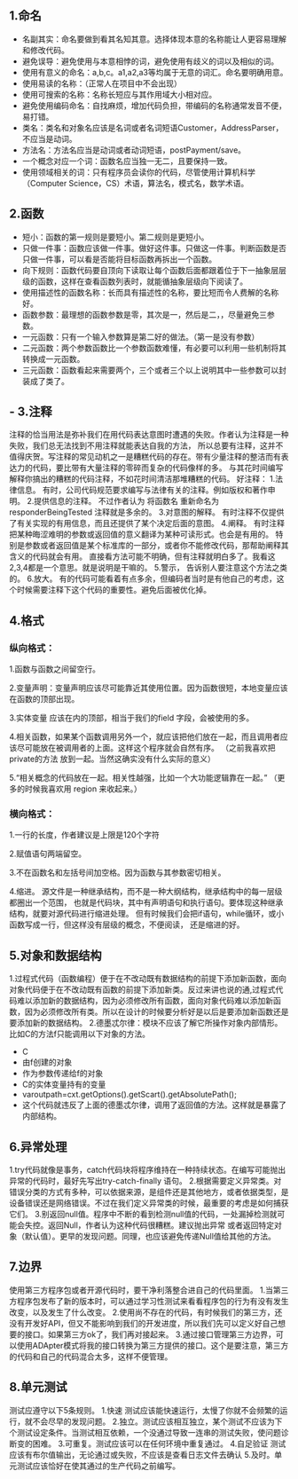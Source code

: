 ## 1.命名

- 名副其实：命名要做到看其名知其意。选择体现本意的名称能让人更容易理解和修改代码。
- 避免误导：避免使用与本意相悖的词，避免使用有歧义的词以及相似的词。
- 使用有意义的命名：a,b,c。a1,a2,a3等均属于无意的词汇。命名要明确用意。
- 使用易读的名称：（正常人在项目中不会出现）
- 使用可搜索的名称：名称长短应与其作用域大小相对应。
- 避免使用编码命名：自找麻烦，增加代码负担，带编码的名称通常发音不便，易打错。
- 类名：类名和对象名应该是名词或者名词短语Customer，AddressParser，不应当是动词。
- 方法名：方法名应当是动词或者动词短语，postPayment/save。
- 一个概念对应一个词：函数名应当独一无二，且要保持一致。
- 使用领域相关的词：只有程序员会读你的代码，尽管使用计算机科学（Computer Science，CS）术语，算法名，模式名，数学术语。

##   2.函数

- 短小：函数的第一规则是要短小。第二规则是更短小。
- 只做一件事：函数应该做一件事。做好这件事。只做这一件事。判断函数是否只做一件事，可以看是否能将目标函数再拆出一个函数。
- 向下规则：函数代码要自顶向下读取让每个函数后面都跟着位于下一抽象层层级的函数，这样在查看函数列表时，就能循抽象层级向下阅读了。
- 使用描述性的函数名称：长而具有描述性的名称，要比短而令人费解的名称好。
- 函数参数：最理想的函数参数是零，其次是一，然后是二，，尽量避免三参数。
- 一元函数：只有一个输入参数算是第二好的做法。（第一是没有参数）
- 二元函数：两个参数函数比一个参数函数难懂，有必要可以利用一些机制将其转换成一元函数。
- 三元函数：函数看起来需要两个，三个或者三个以上说明其中一些参数可以封装成了类了。

## - 3.注释

  注释的恰当用法是弥补我们在用代码表达意图时遭遇的失败。作者认为注释是一种失败，我们总无法找到不用注释就能表达自我的方法， 
  所以总要有注释，这并不值得庆贺。写注释的常见动机之一是糟糕代码的存在。带有少量注释的整洁而有表达力的代码，要比带有大量注释的零碎而复杂的代码像样的多。
  与其花时间编写解释你搞出的糟糕的代码注释，不如花时间清洁那堆糟糕的代码。
  好注释： 
1.法律信息。
  有时，公司代码规范要求编写与法律有关的注释。例如版权和著作申明。
2.提供信息的注释。 
  不过作者认为 将函数名 重新命名为 responderBeingTested 注释就是多余的。
3.对意图的解释。 
  有时注释不仅提供了有关实现的有用信息，而且还提供了某个决定后面的意图。
4.阐释。 
  有时注释把某种晦涩难明的参数或返回值的意义翻译为某种可读形式。也会是有用的。
  特别是参数或者返回值是某个标准库的一部分，或者你不能修改代码，那帮助阐释其含义的代码就会有用。
  直接看方法可能不明确，但有注释就明白多了。我看这2,3,4都是一个意思。就是说明是干嘛的。
5.警示，
  告诉别人要注意这个方法之类的。
6.放大。
  有的代码可能看着有点多余，但编码者当时是有他自己的考虑，这个时候需要注释下这个代码的重要性。避免后面被优化掉。

## 4.格式

### 纵向格式：

1.函数与函数之间留空行。

2.变量声明：变量声明应该尽可能靠近其使用位置。因为函数很短，本地变量应该在函数的顶部出现。

3.实体变量 应该在内的顶部，相当于我们的field 字段，会被使用的多。

4.相关函数，如果某个函数调用另外一个，就应该把他们放在一起，而且调用者应该尽可能放在被调用者的上面。这样这个程序就会自然有序。
（之前我喜欢把private的方法 放到一起。当然这确实没有什么实际的意义）

5.“相关概念的代码放在一起。相关性越强，比如一个大功能逻辑靠在一起。” （更多的时候我喜欢用 region 来收起来。）

### 横向格式：

1.一行的长度，作者建议是上限是120个字符

2.赋值语句两端留空。

3.不在函数名和左括号间加空格。因为函数与其参数密切相关。

4.缩进。
  源文件是一种继承结构，而不是一种大纲结构，继承结构中的每一层级都圈出一个范围， 
  也就是代码块，其中有声明语句和执行语句。要体现这种继承结构，就要对源代码进行缩进处理。
  但有时候我们会把if语句，while循环，或小函数写成一行，但这样没有层级的概念，不便阅读，
  还是缩进的好。

## 5.对象和数据结构

1.过程式代码（函数编程）便于在不改动既有数据结构的前提下添加新函数，面向对象代码便于在不改动既有函数的前提下添加新类。反过来讲也说的通,过程式代码难以添加新的数据结构，因为必须修改所有函数，面向对象代码难以添加新函数，因为必须修改所有类。所以在设计的时候要分析好是以后是要添加新函数还是要添加新的数据结构。
2.德墨忒尔律：模块不应该了解它所操作对象内部情形。
比如C的方法f只能调用以下对象的方法。
- C
- 由f创建的对象
- 作为参数传递给f的对象
- C的实体变量持有的变量
- varoutpath=cxt.getOptions().getScart().getAbsolutePath();
- 这个代码就违反了上面的德墨忒尔律，调用了返回值的方法。这样就是暴露了内部结构。

## 6.异常处理

  1.try代码就像是事务，catch代码块将程序维持在一种持续状态。在编写可能抛出异常的代码时，最好先写出try-catch-finally 语句。
  2.根据需要定义异常类。对错误分类的方式有多种，可以依据来源，是组件还是其他地方，或者依据类型，是设备错误还是网络错误。不过在我们定义异常类的时候，最重要的考虑是如何捕获它们。
  3.别返回null值。程序中不断的看到检测null值的代码，一处漏掉检测就可能会失控。返回Null，作者认为这种代码很糟糕。建议抛出异常 或者返回特定对象（默认值）。更早的发现问题。同理，也应该避免传递Null值给其他的方法。

## 7.边界

  使用第三方程序包或者开源代码时，要干净利落整合进自己的代码里面。
  1.当第三方程序包发布了新的版本时，可以通过学习性测试来看看程序包的行为有没有发生改变，以及发生了什么改变。
  2.使用尚不存在的代码，有时候我们的第三方，还没有开发好API，但又不能影响到我们的开发进度，所以我们先可以定义好自己想要的接口。如果第三方ok了，我们再对接起来。
  3.通过接口管理第三方边界，可以使用ADApter模式将我的接口转换为第三方提供的接口。这个是要注意，第三方的代码和自己的代码混合太多，这样不便管理。

## 8.单元测试

测试应遵守以下5条规则。
1.快速 测试应该能快速运行，太慢了你就不会频繁的运行，就不会尽早的发现问题。
2.独立。测试应该相互独立，某个测试不应该为下个测试设定条件。当测试相互依赖，一个没通过导致一连串的测试失败，使问题诊断变的困难。
3.可重复。测试应该可以在任何环境中重复通过。
4.自足验证 测试应该有布尔值输出，无论通过或失败，不应该是查看日志文件去确认
5.及时。单元测试应该恰好在使其通过的生产代码之前编写。